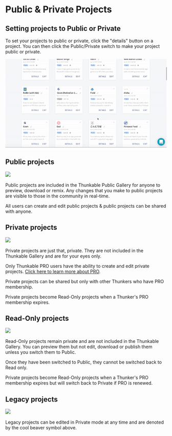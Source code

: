 # Public & Private Projects

## Setting projects to Public or Private

To set your projects to public or private, click the "details" button on a project. You can then click the Public/Private switch to make your project public or private.

![](../../.gitbook/assets/ezgif.com-video-to-gif-1.gif)

## Public projects

![](../../.gitbook/assets/screen-shot-2018-10-05-at-4.12.55-pm.png)

Public projects are included in the Thunkable Public Gallery for anyone to preview, download or remix. Any changes that you make to public projects are visible to those in the community in real-time.

All users can create and edit public projects & public projects can be shared with anyone.

## Private projects

![](../../.gitbook/assets/screen-shot-2018-10-05-at-4.13.02-pm.png)

Private projects are just that, private. They are not included in the Thunkable Gallery and are for your eyes only.

Only Thunkable PRO users have the ability to create and edit private projects. [Click here to learn more about PRO](https://thunkable.com/#/pricing).

Private projects can be shared but only with other Thunkers who have PRO membership.

Private projects become Read-Only projects when a Thunker's PRO membership expires.

## Read-Only projects

![](../../.gitbook/assets/screen-shot-2018-10-05-at-4.31.16-pm.png)

Read-Only projects remain private and are not included in the Thunkable Gallery. You can preview them but not edit, download or publish them unless you switch them to Public.

Once they have been switched to Public, they cannot be switched back to Read only.

Private projects become Read-Only projects when a Thunker's PRO membership expires but will switch back to Private if PRO is renewed.

## Legacy projects

![](../../.gitbook/assets/screen-shot-2018-10-05-at-4.22.07-pm.png)

Legacy projects can be edited in Private mode at any time and are denoted by the cool beaver symbol above.


